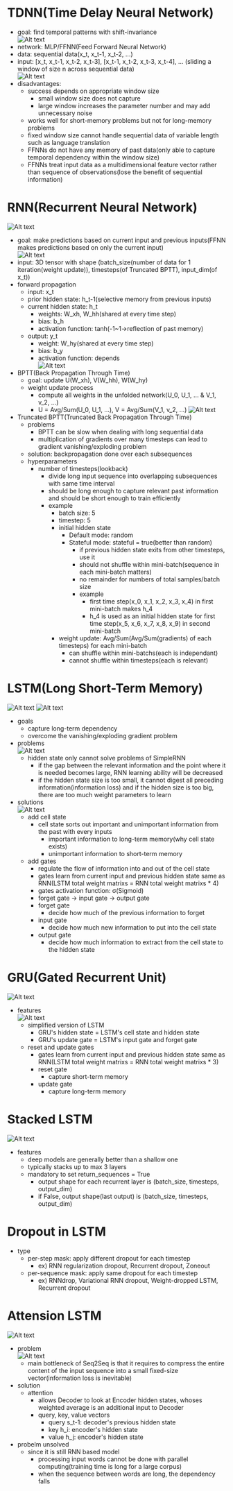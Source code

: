 # TDNN(Time Delay Neural Network)
- goal: find temporal patterns with shift-invariance    
![Alt text](images/image-45.png)
- network: MLP/FFNN(Feed Forward Neural Network)  
- data: sequential data(x_t, x_t-1, x_t-2, ...)  
- input: [x_t, x_t-1, x_t-2, x_t-3], [x_t-1, x_t-2, x_t-3, x_t-4], ... (sliding a window of size n across sequential data)  
![Alt text](images/image-46.png)  
- disadvantages:
    - success depends on appropriate window size
        - small window size does not capture
        - large window increases the parameter number and may add unnecessary noise
    - works well for short-memory problems but not for long-memory problems
    - fixed window size cannot handle sequential data of variable length such as language translation
    - FFNNs do not have any memory of past data(only able to capture temporal dependency within the window size)
    - FFNNs treat input data as a multidimensional feature vector rather than sequence of observations(lose the benefit of sequential information)

# RNN(Recurrent Neural Network)
![Alt text](images/image-47.png)
- goal: make predictions based on current input and previous inputs(FFNN makes predictions based on only the current input)  
![Alt text](images/image-48.png)
- input: 3D tensor with shape (batch_size(number of data for 1 iteration(weight update)), timesteps(of Truncated BPTT), input_dim(of x_t))
- forward propagation
    - input: x_t
    - prior hidden state: h_t-1(selective memory from previous inputs)
    - current hidden state: h_t
        - weights: W_xh, W_hh(shared at every time step)
        - bias: b_h
        - activation function: tanh(-1~1->reflection of past memory)
    - output: y_t
        - weight: W_hy(shared at every time step)
        - bias: b_y
        - activation function: depends  
    ![Alt text](images/image-49.png)
- BPTT(Back Propagation Through Time)
    - goal: update U(W_xh), V(W_hh), W(W_hy)
    - weight update process
        - compute all weights in the unfolded network(U_0, U_1, ... & V_1, v_2, ...)
        - U = Avg/Sum(U_0, U_1, ...), V = Avg/Sum(V_1, v_2, ...)
    ![Alt text](images/image-50.png)
- Truncated BPTT(Truncated Back Propagation Through Time)
    - problems
        - BPTT can be slow when dealing with long sequential data
        - multiplication of gradients over many timesteps can lead to gradient vanishing/exploding problem
    - solution: backpropagation done over each subsequences
    - hyperparameters
        - number of timesteps(lookback)
            - divide long input sequence into overlapping subsequences with same time interval
            - should be long enough to capture relevant past information and should be short enough to train efficiently
            - example
                - batch size: 5
                - timestep: 5
                - initial hidden state
                    - Default mode: random
                    - Stateful mode: stateful = true(better than random)
                        - if previous hidden state exits from other timesteps, use it
                        - should not shuffle within mini-batch(sequence in each mini-batch matters)
                        - no remainder for numbers of total samples/batch size
                        - example
                            - first time step(x_0, x_1, x_2, x_3, x_4) in first mini-batch makes h_4
                            - h_4 is used as an initial hidden state for first time step(x_5, x_6, x_7, x_8, x_9) in second mini-batch
                - weight update: Avg/Sum(Avg/Sum(gradients) of each timesteps) for each mini-batch
                    - can shuffle within mini-batchs(each is independant)
                    - cannot shuffle within timesteps(each is relevant)

# LSTM(Long Short-Term Memory)
![Alt text](images/image-1.png)
![Alt text](images/image-3.png)
- goals
    - capture long-term dependency
    - overcome the vanishing/exploding gradient problem
- problems  
    ![Alt text](images/image.png)
    - hidden state only cannot solve problems of SimpleRNN
        - if the gap between the relevant information and the point where it is needed becomes large, RNN learning ability will be decreased
        - if the hidden state size is too small, it cannot digest all preceding information(information loss) and if the hidden size is too big, there are too much weight parameters to learn
- solutions  
    ![Alt text](images/image-4.png)
    - add cell state
        - cell state sorts out important and unimportant information from the past with every inputs
            - important information to long-term memory(why cell state exists)
            - unimportant information to short-term memory
    - add gates
        - regulate the flow of information into and out of the cell state
        - gates learn from current input and previous hidden state same as RNN(LSTM total weight matrixs = RNN total weight matrixs * 4)
        - gates activation function: σ(Sigmoid)
        - forget gate → input gate → output gate
        - forget gate
            - decide how much of the previous information to forget
        - input gate
            - decide how much new information to put into the cell state
        - output gate
            - decide how much information to extract from the cell state to the hidden state

# GRU(Gated Recurrent Unit)
![Alt text](images/image-5.png)
- features  
    ![Alt text](images/image-6.png)
    - simplified version of LSTM
        - GRU's hidden state =  LSTM's cell state and hidden state
        - GRU's update gate = LSTM's input gate and forget gate
    - reset and update gates
        - gates learn from current input and previous hidden state same as RNN(LSTM total weight matrixs = RNN total weight matrixs * 3)
        - reset gate
            - capture short-term memory
        - update gate
            - capture long-term memory

# Stacked LSTM  
![Alt text](images/image-8.png)
- features
    - deep models are generally better than a shallow one
    - typically stacks up to max 3 layers
    - mandatory to set return_sequences = True
        - output shape for each recurrent layer is (batch_size, timesteps, output_dim)
        - if False, output shape(last output) is (batch_size, timesteps, output_dim)

# Dropout in LSTM
- type
    - per-step mask: apply different dropout for each timestep
        - ex) RNN regularization dropout, Recurrent dropout, Zoneout
    - per-sequence mask: apply same dropout for each timestep
        - ex) RNNdrop, Variational RNN dropout, Weight-dropped LSTM, Recurrent dropout

# Attension LSTM  
![Alt text](images/image-10.png)
- problem  
    ![Alt text](images/image-9.png)
    - main bottleneck of Seq2Seq is that it requires to compress the entire content of the input sequence into a small fixed-size vector(information loss is inevitable)
- solution
    - attention 
        - allows Decoder to look at Encoder hidden states, whoses weighted average is an additional input to Decoder
        - query, key, value vectors
            - query s_t-1: decoder's previous hidden state
            - key h_i: encoder's hidden state
            - value h_j: encoder's hidden state
- probelm unsolved
    - since it is still RNN based model
        - processing input words cannot be done with parallel computing(training time is long for a large corpus)
        - when the sequence between words are long, the dependency falls 